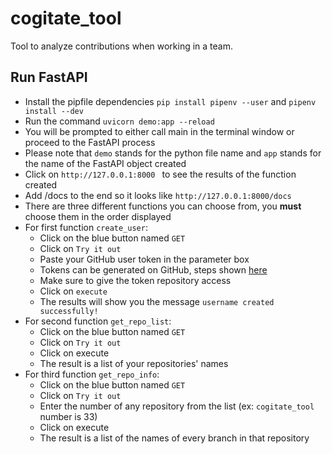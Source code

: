 # cogitate_tool
Tool to analyze contributions when working in a team.

## Run FastAPI
* Install the pipfile dependencies `pip install pipenv --user` and `pipenv install --dev`
* Run the command `uvicorn demo:app --reload`
* You will be prompted to either call main in the terminal window or proceed to the FastAPI process
* Please note that `demo` stands for the python file name and `app` stands for the name of the FastAPI object created
* Click on `http://127.0.0.1:8000 ` to see the results of the function created
* Add /docs to the end so it looks like `http://127.0.0.1:8000/docs`
* There are three different functions you can choose from, you __must__ choose them in the order displayed
* For first function `create_user`:
  * Click on the blue button named `GET`
  * Click on `Try it out`
  * Paste your GitHub user token in the parameter box
  * Tokens can be generated on GitHub, steps shown [here](https://help.github.com/en/github/authenticating-to-github/creating-a-personal-access-token-for-the-command-line#creating-a-token)
  *   Make sure to give the token repository access
  * Click on `execute`
  * The results will show you the message `username created successfully!`
* For second function `get_repo_list`:
  * Click on the blue button named `GET`
  * Click on `Try it out`
  * Click on execute
  * The result is a list of your repositories' names
* For third function `get_repo_info`:
  * Click on the blue button named `GET`
  * Click on `Try it out`
  * Enter the number of any repository from the list (ex: `cogitate_tool` number is 33)
  * Click on execute
  * The result is a list of the names of every branch in that repository
